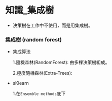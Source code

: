 # 知識_集成樹

 - 決策樹在工作中不使用，而是用集成樹。
 
### 集成樹 (random forest)

- 集成算法
    
    1.隨機森林(RandomForest): 由多棵決策樹組成。
    
    2.極度隨機森林(Extra-Trees):
    
    
    

- sKlearn

  1.在`Ensemble methods`底下
